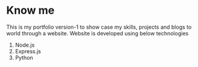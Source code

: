 # Know me
This is my portfolio version-1 to show case my skills, projects and blogs to world through a website.
Website is developed using below technologies
1. Node.js
2. Express.js
3. Python
